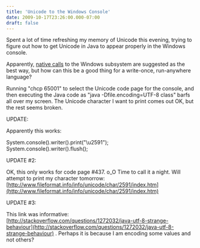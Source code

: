 ```yaml
---
title: 'Unicode to the Windows Console'
date: 2009-10-17T23:26:00.000-07:00
draft: false
---
```


Spent a lot of time refreshing my memory of Unicode this evening, trying to figure out how to get Unicode in Java to appear properly in the Windows console.  
  
Apparently, [native calls](http://illegalargumentexception.blogspot.com/2009/04/i18n-unicode-at-windows-command-prompt.html) to the Windows subsystem are suggested as the best way, but how can this be a good thing for a write-once, run-anywhere language?  
  
Running "chcp 65001" to select the Unicode code page for the console, and then executing the Java code as "java -Dfile.encoding=UTF-8 class" barfs all over my screen. The Unicode character I want to print comes out OK, but the rest seems broken.  
  
UPDATE:  
  
Apparently this works:  
  
System.console().writer().print("\\u2591");  
System.console().writer().flush();  
  
UPDATE #2:  
  
OK, this only works for code page #437. o\_O Time to call it a night. Will attempt to print my character tomorrow: [http://www.fileformat.info/info/unicode/char/2591/index.htm](http://www.fileformat.info/info/unicode/char/2591/index.htm)  
  
UPDATE #3:  
  
This link was informative: [http://stackoverflow.com/questions/1272032/java-utf-8-strange-behaviour](http://stackoverflow.com/questions/1272032/java-utf-8-strange-behaviour) . Perhaps it is because I am encoding some values and not others?